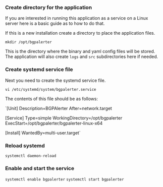 ### Create directory for the application

If you are interested in running this application as a service on a Linux server here is a basic guide as to how to do that.

If this is a new installation create a directory to place the application files.

`mkdir /opt/bgpalerter`

This is the directory where the binary and yaml config files will be stored.  The application will also create `logs` and `src` subdirectories here if needed.

### Create systemd service file
Next you need to create the systemd service file.

`vi /etc/systemd/system/bgpalerter.service`

The contents of this file should be as follows:

`[Unit]
Description=BGPAlerter
After=network.target

[Service]
Type=simple
WorkingDirectory=/opt/bgpalerter
ExecStart=/opt/bgpalerter/bgpalerter-linux-x64

[Install]
WantedBy=multi-user.target`

### Reload systemd

`systemctl daemon-reload`

### Enable and start the service
`systemctl enable bgpalerter`
`systemctl start bgpalerter`
